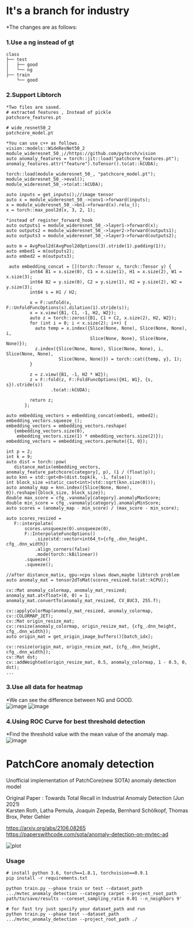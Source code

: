 # It's a branch for industry
*The changes are as follows:  

### 1.Use a ng instead of gt
~~~
class
├── test
│   ├── good
│   └── ng
├── train
    └── good  

~~~

### 2.Support Libtorch 
~~~
*Two files are saved.
# extracted features , Instead of pickle
patchcore_features.pt 

# wide_resnet50_2
patchcore_model.pt 

*You can use c++ as follows.
vision::models::WideResNet50_2 module_wideresnet_50_;//https://github.com/pytorch/vision
auto anomaly_features = torch::jit::load("patchcore_features.pt");
anomaly_features.attr("feature").toTensor().to(at::kCUDA);

torch::load(module_wideresnet_50_, "patchcore_model.pt");
module_wideresnet_50_->eval();
module_wideresnet_50_->to(at::kCUDA);

auto inputs = get_inputs();//image tensor
auto x = module_wideresnet_50_->conv1->forward(inputs);
x = module_wideresnet_50_->bn1->forward(x).relu_();
x = torch::max_pool2d(x, 3, 2, 1);

*instead of register_forward_hook
auto outputs1 = module_wideresnet_50_->layer1->forward(x);
auto outputs2 = module_wideresnet_50_->layer2->forward(outputs1);
auto outputs3 = module_wideresnet_50_->layer3->forward(outputs2);

auto m = AvgPool2d(AvgPool2dOptions(3).stride(1).padding(1));
auto embed1 = m(outputs2);
auto embed2 = m(outputs3);

 auto embedding_concat = [](torch::Tensor x, torch::Tensor y) {
         int64 B1 = x.size(0), C1 = x.size(1), H1 = x.size(2), W1 = x.size(3);
         int64 B2 = y.size(0), C2 = y.size(1), H2 = y.size(2), W2 = y.size(3);
         int64 s = H1 / H2;

         x = F::unfold(x, F::UnfoldFuncOptions(s).dilation(1).stride(s));
         x = x.view({B1, C1, -1, H2, W2});
         auto z = torch::zeros({B1, C1 + C2, x.size(2), H2, W2});
         for (int i = 0; i < x.size(2); i++) {
           auto temp = x.index({Slice(None, None), Slice(None, None), i,
                                Slice(None, None), Slice(None, None)});
           z.index({Slice(None, None), Slice(None, None), i, Slice(None, None),
                    Slice(None, None)}) = torch::cat({temp, y}, 1);
         }

         z = z.view({B1, -1, H2 * W2});
         z = F::fold(z, F::FoldFuncOptions({H1, W1}, {s, s}).stride(s))
                 .to(at::kCUDA);

         return z;
       };
 
auto embedding_vectors = embedding_concat(embed1, embed2);
embedding_vectors.squeeze_();
embedding_vectors = embedding_vectors.reshape(
   {embedding_vectors.size(0),
    embedding_vectors.size(1) * embedding_vectors.size(2)});
embedding_vectors = embedding_vectors.permute({1, 0});

int p = 2;
int k = 9;
auto dist = torch::pow(
   distance_matix(embedding_vectors, anomaly_feature_patchcore[category], p), (1 / (float)p));
auto knn = std::get<0>(dist.topk(k, -1, false));
int block_size =static_cast<int>(std::sqrt(knn.size(0)));
auto anomaly_map = knn.index({Slice(None, None), 0}).reshape({block_size, block_size});
double max_score = cfg_.vanomaly[category].anomalyMaxScore;
double min_score = cfg_.vanomaly[category].anomalyMinScore;
auto scores = (anomaly_map - min_score) / (max_score - min_score);

auto scores_resized =
   F::interpolate(
       scores.unsqueeze(0).unsqueeze(0),
       F::InterpolateFuncOptions()
           .size(std::vector<int64_t>{cfg_.dnn_height, cfg_.dnn_width})
           .align_corners(false)
           .mode(torch::kBilinear))
       .squeeze()
       .squeeze();

//after distance_matix, gpu->cpu slows down,maybe libtorch problem
auto anomaly_mat = tensor2dToMat(scores_resized.to(at::kCPU));

cv::Mat anomaly_colormap, anomaly_mat_resized;
anomaly_mat.at<float>(0, 0) = 1;
anomaly_mat.convertTo(anomaly_mat_resized, CV_8UC3, 255.f);

cv::applyColorMap(anomaly_mat_resized, anomaly_colormap, cv::COLORMAP_JET);
cv::Mat origin_resize_mat;
cv::resize(anomaly_colormap, origin_resize_mat, {cfg_.dnn_height, cfg_.dnn_width});
auto origin_mat = get_origin_image_buffers()[batch_idx];

cv::resize(origin_mat, origin_resize_mat, {cfg_.dnn_height, cfg_.dnn_width});
cv::Mat dst;
cv::addWeighted(origin_resize_mat, 0.5, anomaly_colormap, 1 - 0.5, 0, dst); 
...

~~~


### 3.Use all data for heatmap  
*We can see the difference between NG and GOOD.  
![image](https://user-images.githubusercontent.com/17777591/130405811-7d29432f-5be2-4c5b-a324-d95f526bb725.png)
![image](https://user-images.githubusercontent.com/17777591/130405756-371c582f-6c8c-4f46-bc6d-5e572b9a1ccc.png)
 



### 4.Using ROC Curve for best threshold detection
*Find the threshold value with the mean value of the anomaly map.  
![image](https://user-images.githubusercontent.com/17777591/130405911-2c6077d0-80d8-41ba-914f-9683f0ac926f.png)


# PatchCore anomaly detection
Unofficial implementation of PatchCore(new SOTA) anomaly detection model


Original Paper : 
Towards Total Recall in Industrial Anomaly Detection (Jun 2021)  
Karsten Roth, Latha Pemula, Joaquin Zepeda, Bernhard Schölkopf, Thomas Brox, Peter Gehler  


https://arxiv.org/abs/2106.08265  
https://paperswithcode.com/sota/anomaly-detection-on-mvtec-ad

![plot](./capture/capture.jpg)


### Usage 
~~~
# install python 3.6, torch==1.8.1, torchvision==0.9.1
pip install -r requirements.txt

python train.py --phase train or test --dataset_path .../mvtec_anomaly_detection --category carpet --project_root_path path/to/save/results --coreset_sampling_ratio 0.01 --n_neighbors 9'

# for fast try just specify your dataset_path and run
python train.py --phase test --dataset_path .../mvtec_anomaly_detection --project_root_path ./
~~~

